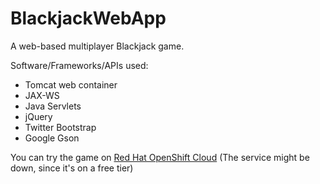 BlackjackWebApp
===============

A web-based multiplayer Blackjack game.

Software/Frameworks/APIs used:

* Tomcat web container
* JAX-WS
* Java Servlets
* jQuery
* Twitter Bootstrap
* Google Gson

You can try the game on [Red Hat OpenShift Cloud](http://tomcat-nirzarko.rhcloud.com/api/ "Blackjack Web App")
(The service might be down, since it's on a free tier)
